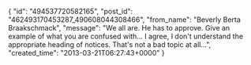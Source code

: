  {
   "id": "494537720582165",
   "post_id": "462493170453287_490608044308466",
   "from_name": "Beverly Berta Braakschmack",
   "message": "We all are. He has to approve. Give an example of what you are confused with... I agree, I don't understand the appropriate heading of notices. That's not a bad topic at all...",
   "created_time": "2013-03-21T06:27:43+0000"
 }
